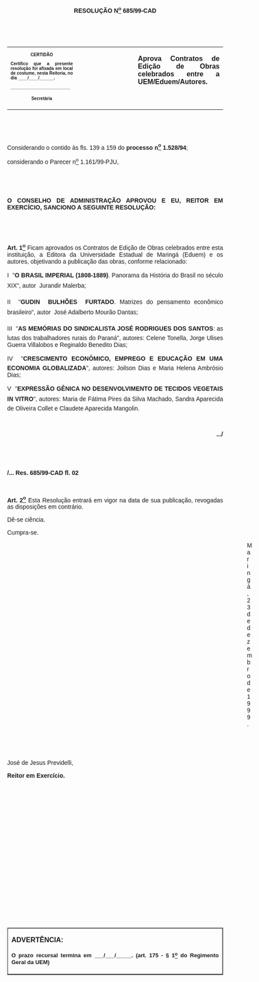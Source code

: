 <BODY>

<B><FONT FACE="Arial"><P ALIGN="CENTER"></P>
<P ALIGN="CENTER">RESOLU&Ccedil;&Atilde;O  N<U><SUP>o</U></SUP> 685/99-CAD</P>
<P ALIGN="JUSTIFY"></P>
<P ALIGN="JUSTIFY">&nbsp;</P>
<P ALIGN="JUSTIFY">&nbsp;</P></B></FONT>
<TABLE CELLSPACING=0 BORDER=0 CELLPADDING=7 WIDTH=621>
<TR><TD WIDTH="32%" VALIGN="TOP">
<B><FONT FACE="Arial" SIZE=1><P ALIGN="CENTER">CERTID&Atilde;O</P>
<P ALIGN="JUSTIFY">   Certifico que a presente resolu&ccedil;&atilde;o foi afixada em local de costume, nesta Reitoria, no dia ____/____/______.</P>
<P ALIGN="JUSTIFY"></P>
<P ALIGN="JUSTIFY">_________________________</P>
<P ALIGN="CENTER">Secret&aacute;ria</B></FONT></TD>
<TD WIDTH="27%" VALIGN="TOP">&nbsp;</TD>
<TD WIDTH="41%" VALIGN="TOP">
<B><FONT FACE="Arial"><P ALIGN="JUSTIFY">Aprova Contratos de Edi&ccedil;&atilde;o de Obras celebrados entre a UEM/Eduem/Autores.</B></FONT></TD>
</TR>
</TABLE>

<FONT FACE="Arial"><P ALIGN="JUSTIFY"></P>
<P ALIGN="JUSTIFY">&nbsp;</P>
<P ALIGN="JUSTIFY">&nbsp;</P>
<P ALIGN="JUSTIFY">&#9;Considerando o  contido &agrave;s fls. 139 a 159 do <B>processo n<U><SUP>o</U></SUP> 1.528/94</B>;</P>
<P ALIGN="JUSTIFY">&#9;considerando o Parecer n<U><SUP>o</U></SUP> 1.161/99-PJU,</P>
<B><P ALIGN="JUSTIFY"></P>
<P ALIGN="JUSTIFY">&nbsp;</P>
<P ALIGN="JUSTIFY">&nbsp;</P>
<P ALIGN="JUSTIFY">O CONSELHO DE ADMINISTRA&Ccedil;&Atilde;O APROVOU E EU, REITOR EM EXERC&Iacute;CIO, SANCIONO A SEGUINTE RESOLU&Ccedil;&Atilde;O:</P>
<P ALIGN="JUSTIFY"></P>
<P ALIGN="JUSTIFY">&nbsp;</P>
<P ALIGN="JUSTIFY">&nbsp;</P>
<P ALIGN="JUSTIFY">&#9;Art. 1<U><SUP>o</U></SUP> </B>Ficam aprovados os Contratos de Edi&ccedil;&atilde;o de Obras celebrados entre esta institui&ccedil;&atilde;o, a Editora da Universidade Estadual de Maring&aacute; (Eduem) e os autores, objetivando a publica&ccedil;&atilde;o das obras, conforme relacionado:</P>
<P ALIGN="JUSTIFY">&#9;I  &quot;<B>O BRASIL IMPERIAL (1808-1889)</B>. Panorama da Hist&oacute;ria do Brasil no s&eacute;culo XIX&quot;, autor  Jurandir Malerba;</P>
<P ALIGN="JUSTIFY">&#9;II  &quot;<B>GUDIN  BULH&Otilde;ES  FURTADO</B>. Matrizes do pensamento econ&ocirc;mico brasileiro&quot;, autor  Jos&eacute; Adalberto Mour&atilde;o Dantas;</P>
<P ALIGN="JUSTIFY">&#9;III  &quot;<B>AS MEM&Oacute;RIAS DO SINDICALISTA JOS&Eacute; RODRIGUES DOS SANTOS</B>: as lutas dos trabalhadores rurais do Paran&aacute;&quot;, autores: Celene Tonella, Jorge Ulises Guerra Villalobos e Reginaldo Benedito Dias;</P>
<P ALIGN="JUSTIFY">&#9;IV  &quot;<B>CRESCIMENTO ECON&Ocirc;MICO, EMPREGO E EDUCA&Ccedil;&Atilde;O EM UMA ECONOMIA GLOBALIZADA</B>&quot;, autores: Joilson Dias e Maria Helena Ambr&oacute;sio Dias;</P>
<P ALIGN="JUSTIFY">&#9;V  &quot;<B>EXPRESS&Atilde;O G&Ecirc;NICA NO DESENVOLVIMENTO DE TECIDOS VEGETAIS </B><B>IN VITRO</B>&quot;, autores: Maria de F&aacute;tima Pires da Silva Machado, Sandra Aparecida de Oliveira Collet e Claudete Aparecida Mangolin.</P>
<B><P ALIGN="JUSTIFY"></P>
<P ALIGN="JUSTIFY">&nbsp;</P>
<P ALIGN="RIGHT">.../</P>
<P ALIGN="JUSTIFY"></P>
<P ALIGN="JUSTIFY">&nbsp;</P>
<P ALIGN="JUSTIFY">&nbsp;</P>
<P ALIGN="JUSTIFY">/... Res. 685/99-CAD&#9;&#9;&#9;&#9;&#9;&#9;&#9;&#9;       fl. 02</P>
<P ALIGN="JUSTIFY"></P>
<P ALIGN="JUSTIFY">&nbsp;</P>
<P ALIGN="JUSTIFY">Art. 2<U><SUP>o</U></SUP> </B>Esta Resolu&ccedil;&atilde;o entrar&aacute; em vigor na data de sua publica&ccedil;&atilde;o, revogadas as disposi&ccedil;&otilde;es em contr&aacute;rio.</P>
<P ALIGN="JUSTIFY">D&ecirc;-se ci&ecirc;ncia.</P>
<P ALIGN="JUSTIFY">Cumpra-se.</P>
<P ALIGN="JUSTIFY"></P><DIR>
<DIR>
<DIR>
<DIR>
<DIR>
<DIR>
<DIR>
<DIR>
<DIR>
<DIR>
<DIR>
<DIR>
<DIR>
<DIR>

<P ALIGN="JUSTIFY">Maring&aacute;, 23 de dezembro de 1999.</P>
<P ALIGN="JUSTIFY"></P>
<P ALIGN="JUSTIFY">&nbsp;</P>
<P ALIGN="JUSTIFY">&nbsp;</P></DIR>
</DIR>
</DIR>
</DIR>
</DIR>
</DIR>
</DIR>
</DIR>
</DIR>
</DIR>
</DIR>
</DIR>
</DIR>
</DIR>

<P ALIGN="JUSTIFY">&#9;&#9;&#9;&#9;&#9;&#9;&#9;Jos&eacute; de Jesus Previdelli,</P>
<P ALIGN="JUSTIFY">&#9;&#9;&#9;&#9;&#9;&#9;&#9;<B>Reitor em Exerc&iacute;cio.</P>
<P ALIGN="JUSTIFY"></P>
<P ALIGN="JUSTIFY">&nbsp;</P>
<P ALIGN="JUSTIFY">&nbsp;</P>
<P ALIGN="JUSTIFY">&nbsp;</P>
<P ALIGN="JUSTIFY">&nbsp;</P>
<P ALIGN="JUSTIFY">&nbsp;</P>
<P ALIGN="JUSTIFY">&nbsp;</P>
<P ALIGN="JUSTIFY">&nbsp;</P>
<P ALIGN="JUSTIFY">&nbsp;</P>
<P ALIGN="JUSTIFY">&nbsp;</P>
<P ALIGN="JUSTIFY">&nbsp;</P>
<P ALIGN="JUSTIFY">&nbsp;</P></B></FONT>
<TABLE BORDER CELLSPACING=1 CELLPADDING=4 WIDTH=212>
<TR><TD VALIGN="TOP">
<B><FONT FACE="Arial"><P> ADVERT&Ecirc;NCIA:</P>
</FONT><FONT FACE="Arial" SIZE=2><P ALIGN="JUSTIFY">O prazo recursal termina em ___/___/_____. (art. 175 - § 1<U><SUP>o</U></SUP> do Regimento Geral da UEM)</B></FONT></TD>
</TR>
</TABLE>

<FONT SIZE=2><P ALIGN="JUSTIFY"></P></FONT></BODY>
